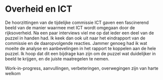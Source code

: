 # Overheid en ICT

De hoorzittingen van de tijdelijke commissie ICT gaven een fascinerend beeld van
de manier waarmee met ICT wordt omgegaan door de rijksoverheid. Na een paar
interviews viel me op dat ieder een deel van de puzzel in handen had.
Ik keek dan ook uit naar het eindrapport van de commissie en de daaropvolgende
reacties. Jammer genoeg had ik wat moeite de analyse en aanbevelingen in het 
rapport te koppelen aan de hele puzzel. Ik hoop dat dit een bijdrage kan zijn
om de puzzel wat duidelijker in beeld te krijgen, en de juiste maatregelen 
te nemen.

Work-in-progress, aanvullingen, verbeteringen, overwegingen zijn van harte welkom 
